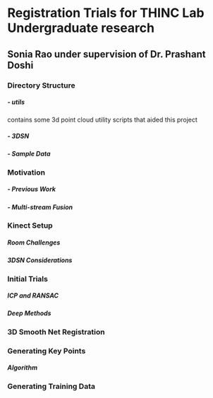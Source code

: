 # Registration Trials for THINC Lab Undergraduate research
## Sonia Rao under supervision of Dr. Prashant Doshi

### Directory Structure
##### - utils
contains some 3d point cloud utility scripts that aided this project
##### - 3DSN

##### - Sample Data

### Motivation
##### - Previous Work

##### - Multi-stream Fusion

### Kinect Setup
##### Room Challenges

##### 3DSN Considerations

### Initial Trials
##### ICP and RANSAC

##### Deep Methods

### 3D Smooth Net Registration


### Generating Key Points
##### Algorithm

##### 

### Generating Training Data

